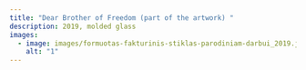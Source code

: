 ```yaml
---
title: "Dear Brother of Freedom (part of the artwork) "
description: 2019, molded glass
images:
  - image: images/formuotas-fakturinis-stiklas-parodiniam-darbui_2019.jpg
    alt: "1"
---
```

